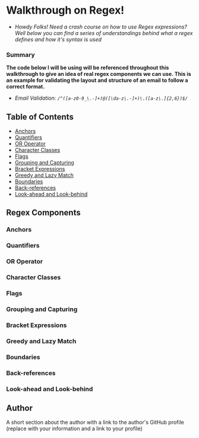 # Walkthrough on Regex!

* *Howdy Folks! Need a crash course on how to use Regex expressions? Well below you can find a series of understandings behind what a regex defines and how it's syntax is used*

### Summary

**The code below I will be using will be referenced throughout this walkthrough to give an idea of real regex components we can use. This is an example for validating the layout and structure of an email to follow a correct format.**

* *Email Validation: `/^([a-z0-9_\.-]+)@([\da-z\.-]+)\.([a-z\.]{2,6})$/`*

## Table of Contents

- [Anchors](#anchors)
- [Quantifiers](#quantifiers)
- [OR Operator](#or-operator)
- [Character Classes](#character-classes)
- [Flags](#flags)
- [Grouping and Capturing](#grouping-and-capturing)
- [Bracket Expressions](#bracket-expressions)
- [Greedy and Lazy Match](#greedy-and-lazy-match)
- [Boundaries](#boundaries)
- [Back-references](#back-references)
- [Look-ahead and Look-behind](#look-ahead-and-look-behind)

## Regex Components

### Anchors

### Quantifiers

### OR Operator

### Character Classes

### Flags

### Grouping and Capturing

### Bracket Expressions

### Greedy and Lazy Match

### Boundaries

### Back-references

### Look-ahead and Look-behind

## Author

A short section about the author with a link to the author's GitHub profile (replace with your information and a link to your profile)
